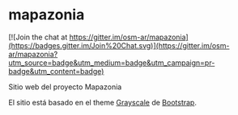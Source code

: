 mapazonia
=========

[![Join the chat at https://gitter.im/osm-ar/mapazonia](https://badges.gitter.im/Join%20Chat.svg)](https://gitter.im/osm-ar/mapazonia?utm_source=badge&utm_medium=badge&utm_campaign=pr-badge&utm_content=badge)

Sitio web del proyecto Mapazonia

El sitio está basado en el theme [Grayscale](http://startbootstrap.com/template-overviews/grayscale/) de [Bootstrap](http://getbootstrap.com/).

